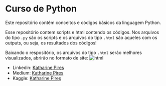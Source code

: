 # Curso de Python

Este repositório contém conceitos e códigos básicos da linguagem Python.

Esse repositório contem scripts e html contendo os códigos. Nos arquivos do tipo `.py` são os scripts e os arquivos do tipo `.html` são aqueles com os outputs, ou seja, os resultados dos códigos!

Baixando o respositório, os arquivos do tipo `.html` serão melhores visualizados, abrirão no formato de site:
![html](https://user-images.githubusercontent.com/67076633/104659062-be294b00-56a2-11eb-88b3-9b44afe7ce37.png)


- Linkedin: [Katharine Pires](https://www.linkedin.com/in/katharine-pires-53b849155/)
- Medium: [Katharine Pires](https://medium.com/@kkathy1999.kp)
- Kaggle: [Katharine Pires](https://www.kaggle.com/katharinepires)
